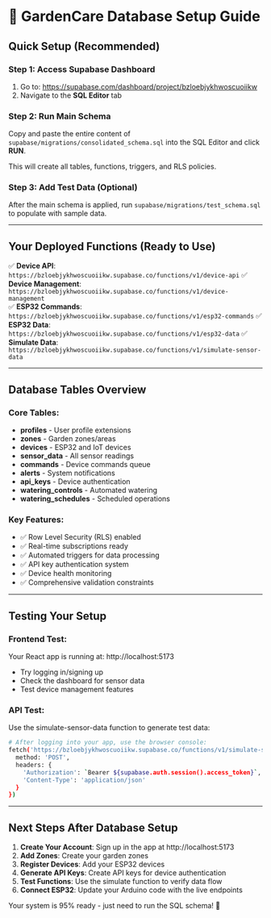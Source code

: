 # 🚀 GardenCare Database Setup Guide

## Quick Setup (Recommended)

### Step 1: Access Supabase Dashboard
1. Go to: https://supabase.com/dashboard/project/bzloebjykhwoscuoiikw
2. Navigate to the **SQL Editor** tab

### Step 2: Run Main Schema
Copy and paste the entire content of `supabase/migrations/consolidated_schema.sql` into the SQL Editor and click **RUN**.

This will create all tables, functions, triggers, and RLS policies.

### Step 3: Add Test Data (Optional)
After the main schema is applied, run `supabase/migrations/test_schema.sql` to populate with sample data.

---

## Your Deployed Functions (Ready to Use)

✅ **Device API**: `https://bzloebjykhwoscuoiikw.supabase.co/functions/v1/device-api`
✅ **Device Management**: `https://bzloebjykhwoscuoiikw.supabase.co/functions/v1/device-management`  
✅ **ESP32 Commands**: `https://bzloebjykhwoscuoiikw.supabase.co/functions/v1/esp32-commands`
✅ **ESP32 Data**: `https://bzloebjykhwoscuoiikw.supabase.co/functions/v1/esp32-data`
✅ **Simulate Data**: `https://bzloebjykhwoscuoiikw.supabase.co/functions/v1/simulate-sensor-data`

---

## Database Tables Overview

### Core Tables:
- **profiles** - User profile extensions
- **zones** - Garden zones/areas  
- **devices** - ESP32 and IoT devices
- **sensor_data** - All sensor readings
- **commands** - Device commands queue
- **alerts** - System notifications
- **api_keys** - Device authentication
- **watering_controls** - Automated watering
- **watering_schedules** - Scheduled operations

### Key Features:
- ✅ Row Level Security (RLS) enabled
- ✅ Real-time subscriptions ready
- ✅ Automated triggers for data processing
- ✅ API key authentication system
- ✅ Device health monitoring
- ✅ Comprehensive validation constraints

---

## Testing Your Setup

### Frontend Test:
Your React app is running at: http://localhost:5173
- Try logging in/signing up
- Check the dashboard for sensor data
- Test device management features

### API Test:
Use the simulate-sensor-data function to generate test data:
```bash
# After logging into your app, use the browser console:
fetch('https://bzloebjykhwoscuoiikw.supabase.co/functions/v1/simulate-sensor-data', {
  method: 'POST',
  headers: {
    'Authorization': `Bearer ${supabase.auth.session().access_token}`,
    'Content-Type': 'application/json'
  }
})
```

---

## Next Steps After Database Setup

1. **Create Your Account**: Sign up in the app at http://localhost:5173
2. **Add Zones**: Create your garden zones
3. **Register Devices**: Add your ESP32 devices
4. **Generate API Keys**: Create API keys for device authentication
5. **Test Functions**: Use the simulate function to verify data flow
6. **Connect ESP32**: Update your Arduino code with the live endpoints

Your system is 95% ready - just need to run the SQL schema! 🎯